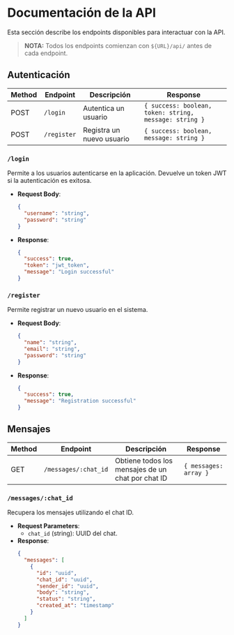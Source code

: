 # Documentación de la API

Esta sección describe los endpoints disponibles para interactuar con la API.

> **NOTA:** Todos los endpoints comienzan con `${URL}/api/` antes de cada endpoint.

## Autenticación

| Method | Endpoint    | Descripción               | Response                                               |
| ------ | ----------- | ------------------------- | ------------------------------------------------------ |
| POST   | `/login`    | Autentica un usuario      | `{ success: boolean, token: string, message: string }` |
| POST   | `/register` | Registra un nuevo usuario | `{ success: boolean, message: string }`                |

### `/login`

Permite a los usuarios autenticarse en la aplicación. Devuelve un token JWT si la autenticación es exitosa.

- **Request Body**:

  ```json
  {
    "username": "string",
    "password": "string"
  }
  ```

- **Response**:
  ```json
  {
    "success": true,
    "token": "jwt_token",
    "message": "Login successful"
  }
  ```

### `/register`

Permite registrar un nuevo usuario en el sistema.

- **Request Body**:
  ```json
  {
    "name": "string",
    "email": "string",
    "password": "string"
  }
  ```
- **Response**:
  ```json
  {
    "success": true,
    "message": "Registration successful"
  }
  ```

## Mensajes

| Method | Endpoint             | Descripción                                       | Response              |
| ------ | -------------------- | ------------------------------------------------- | --------------------- |
| GET    | `/messages/:chat_id` | Obtiene todos los mensajes de un chat por chat ID | `{ messages: array }` |

### `/messages/:chat_id`

Recupera los mensajes utilizando el chat ID.

- **Request Parameters**:
  - `chat_id` (string): UUID del chat.
- **Response**:
  ```json
  {
    "messages": [
      {
        "id": "uuid",
        "chat_id": "uuid",
        "sender_id": "uuid",
        "body": "string",
        "status": "string",
        "created_at": "timestamp"
      }
    ]
  }
  ```
